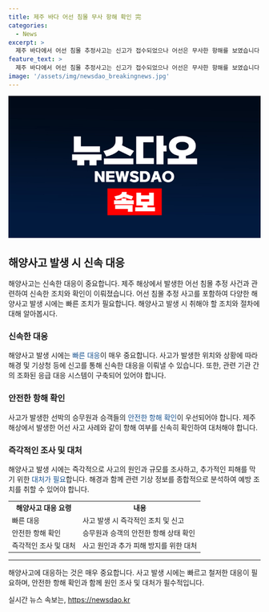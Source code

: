 ```yaml
---
title: 제주 바다 어선 침몰 무사 항해 확인 完
categories:
  - News
excerpt: >
  제주 바다에서 어선 침몰 추정사고는 신고가 접수되었으나 어선은 무사한 항해를 보였습니다. 평택에서는 상수도관 누수로 차량 1대가 누각되는 사고가 발생했고, 포항과 경주 지역에서는 불법 마약성 양귀비 재배 사건이 적발되었습니다. 또한, 전북 고창에서는 보이스피싱으로 14억 원을 피해 낸 사례가 발생했습니다. 현재 경찰은 수사에 나섰고, 총 23건의 제보가 접수되었습니다. (150자)
feature_text: >
  제주 바다에서 어선 침몰 추정사고는 신고가 접수되었으나 어선은 무사한 항해를 보였습니다. 평택에서는 상수도관 누수로 차량 1대가 누각되는 사고가 발생했고, 포항과 경주 지역에서는 불법 마약성 양귀비 재배 사건이 적발되었습니다. 또한, 전북 고창에서는 보이스피싱으로 14억 원을 피해 낸 사례가 발생했습니다. 현재 경찰은 수사에 나섰고, 총 23건의 제보가 접수되었습니다. (150자)
image: '/assets/img/newsdao_breakingnews.jpg'
---
```


<p><img src="/assets/img/newsdao_breakingnews.jpg" alt="koreaapp 속보" /></p>

<h2 data-ke-size="size26">해양사고 발생 시 신속 대응</h2>

<p data-ke-size="size16">해양사고는 신속한 대응이 중요합니다. 제주 해상에서 발생한 어선 침몰 추정 사건과 관련하여 신속한 조치와 확인이 이뤄졌습니다. 어선 침몰 추정 사고를 포함하여 다양한 해양사고 발생 시에는 빠른 조치가 필요합니다. 해양사고 발생 시 취해야 할 조치와 절차에 대해 알아봅시다.</p>

<h3 data-ke-size="size21"><b>신속한 대응</b></h3>

<p data-ke-size="size16">해양사고 발생 시에는 <span style="color: #1a5490;">빠른 대응</span>이 매우 중요합니다. 사고가 발생한 위치와 상황에 따라 해경 및 기상청 등에 신고를 통해 신속한 대응을 이뤄낼 수 있습니다. 또한, 관련 기관 간의 조화된 응급 대응 시스템이 구축되어 있어야 합니다.</p>

<h3 data-ke-size="size21"><b>안전한 항해 확인</b></h3>

<p data-ke-size="size16">사고가 발생한 선박의 승무원과 승객들의 <span style="color: #1a5490;">안전한 항해 확인</span>이 우선되어야 합니다. 제주 해상에서 발생한 어선 사고 사례와 같이 항해 여부를 신속히 확인하여 대처해야 합니다.</p>

<h3 data-ke-size="size21"><b>즉각적인 조사 및 대처</b></h3>

<p data-ke-size="size16">해양사고 발생 시에는 즉각적으로 사고의 원인과 규모를 조사하고, 추가적인 피해를 막기 위한 <span style="color: #1a5490;">대처가 필요</span>합니다. 해경과 함께 관련 기상 정보를 종합적으로 분석하여 예방 조치를 취할 수 있어야 합니다.</p>

<table>
    <tbody>
        <tr>
            <td style="text-align: center; height: 17px;"><b>해양사고 대응 요령</b></td>
            <td style="text-align: center; height: 17px;"><b>내용</b></td>
        </tr>
        <tr>
            <td style="text-align: left;">빠른 대응</td>
            <td style="text-align: left;">사고 발생 시 즉각적인 조치 및 신고</td>
        </tr>
        <tr>
            <td style="text-align: left;">안전한 항해 확인</td>
            <td style="text-align: left;">승무원과 승객의 안전한 항해 상태 확인</td>
        </tr>
        <tr>
            <td style="text-align: left;">즉각적인 조사 및 대처</td>
            <td style="text-align: left;">사고 원인과 추가 피해 방지를 위한 대처</td>
        </tr>
    </tbody>
</table>

<hr>

<p data-ke-size="size16">해양사고에 대응하는 것은 매우 중요합니다. 사고 발생 시에는 빠르고 철저한 대응이 필요하며, 안전한 항해 확인과 함께 원인 조사 및 대처가 필수적입니다.</p>
실시간 뉴스 속보는, <a href="https://newsdao.kr" rel="dofollow">https://newsdao.kr</a>


